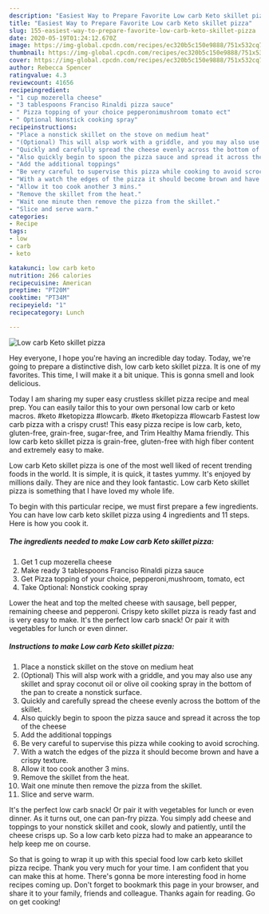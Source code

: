 ```yaml
---
description: "Easiest Way to Prepare Favorite Low carb Keto skillet pizza"
title: "Easiest Way to Prepare Favorite Low carb Keto skillet pizza"
slug: 155-easiest-way-to-prepare-favorite-low-carb-keto-skillet-pizza
date: 2020-05-19T01:24:12.670Z
image: https://img-global.cpcdn.com/recipes/ec320b5c150e9888/751x532cq70/low-carb-keto-skillet-pizza-recipe-main-photo.jpg
thumbnail: https://img-global.cpcdn.com/recipes/ec320b5c150e9888/751x532cq70/low-carb-keto-skillet-pizza-recipe-main-photo.jpg
cover: https://img-global.cpcdn.com/recipes/ec320b5c150e9888/751x532cq70/low-carb-keto-skillet-pizza-recipe-main-photo.jpg
author: Rebecca Spencer
ratingvalue: 4.3
reviewcount: 41656
recipeingredient:
- "1 cup mozerella cheese"
- "3 tablespoons Franciso Rinaldi pizza sauce"
- " Pizza topping of your choice pepperonimushroom tomato ect"
- " Optional Nonstick cooking spray"
recipeinstructions:
- "Place a nonstick skillet on the stove on medium heat"
- "(Optional) This will alsp work with a griddle, and you may also use any skillet and spray coconut oil or olive oil cooking spray in the bottom of the pan to create a nonstick surface."
- "Quickly and carefully spread the cheese evenly across the bottom of the skillet."
- "Also quickly begin to spoon the pizza sauce and spread it across the top of the cheese"
- "Add the additional toppings"
- "Be very careful to supervise this pizza while cooking to avoid scroching."
- "With a watch the edges of the pizza it should become brown and have a crispy texture."
- "Allow it too cook another 3 mins."
- "Remove the skillet from the heat."
- "Wait one minute then remove the pizza from the skillet."
- "Slice and serve warm."
categories:
- Recipe
tags:
- low
- carb
- keto

katakunci: low carb keto 
nutrition: 266 calories
recipecuisine: American
preptime: "PT20M"
cooktime: "PT34M"
recipeyield: "1"
recipecategory: Lunch

---
```



![Low carb Keto skillet pizza](https://img-global.cpcdn.com/recipes/ec320b5c150e9888/751x532cq70/low-carb-keto-skillet-pizza-recipe-main-photo.jpg)

Hey everyone, I hope you're having an incredible day today. Today, we're going to prepare a distinctive dish, low carb keto skillet pizza. It is one of my favorites. This time, I will make it a bit unique. This is gonna smell and look delicious.

Today I am sharing my super easy crustless skillet pizza recipe and meal prep. You can easily tailor this to your own personal low carb or keto macros. #keto #ketopizza #lowcarb. #keto #ketopizza #lowcarb Fastest low carb pizza with a crispy crust! This easy pizza recipe is low carb, keto, gluten-free, grain-free, sugar-free, and Trim Healthy Mama friendly. This low carb keto skillet pizza is grain-free, gluten-free with high fiber content and extremely easy to make.

Low carb Keto skillet pizza is one of the most well liked of recent trending foods in the world. It is simple, it is quick, it tastes yummy. It's enjoyed by millions daily. They are nice and they look fantastic. Low carb Keto skillet pizza is something that I have loved my whole life.


To begin with this particular recipe, we must first prepare a few ingredients. You can have low carb keto skillet pizza using 4 ingredients and 11 steps. Here is how you cook it.

<!--inarticleads1-->

##### The ingredients needed to make Low carb Keto skillet pizza:

1. Get 1 cup mozerella cheese
1. Make ready 3 tablespoons Franciso Rinaldi pizza sauce
1. Get  Pizza topping of your choice, pepperoni,mushroom, tomato, ect
1. Take  Optional: Nonstick cooking spray


Lower the heat and top the melted cheese with sausage, bell pepper, remaining cheese and pepperoni. Crispy keto skillet pizza is ready fast and is very easy to make. It&#39;s the perfect low carb snack! Or pair it with vegetables for lunch or even dinner. 

<!--inarticleads2-->

##### Instructions to make Low carb Keto skillet pizza:

1. Place a nonstick skillet on the stove on medium heat
1. (Optional) This will alsp work with a griddle, and you may also use any skillet and spray coconut oil or olive oil cooking spray in the bottom of the pan to create a nonstick surface.
1. Quickly and carefully spread the cheese evenly across the bottom of the skillet.
1. Also quickly begin to spoon the pizza sauce and spread it across the top of the cheese
1. Add the additional toppings
1. Be very careful to supervise this pizza while cooking to avoid scroching.
1. With a watch the edges of the pizza it should become brown and have a crispy texture.
1. Allow it too cook another 3 mins.
1. Remove the skillet from the heat.
1. Wait one minute then remove the pizza from the skillet.
1. Slice and serve warm.


It&#39;s the perfect low carb snack! Or pair it with vegetables for lunch or even dinner. As it turns out, one can pan-fry pizza. You simply add cheese and toppings to your nonstick skillet and cook, slowly and patiently, until the cheese crisps up. So a low carb keto pizza had to make an appearance to help keep me on course. 

So that is going to wrap it up with this special food low carb keto skillet pizza recipe. Thank you very much for your time. I am confident that you can make this at home. There's gonna be more interesting food in home recipes coming up. Don't forget to bookmark this page in your browser, and share it to your family, friends and colleague. Thanks again for reading. Go on get cooking!
